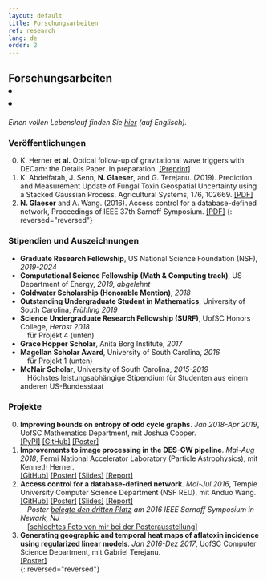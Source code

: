 ```yaml
---
layout: default
title: Forschungsarbeiten
ref: research
lang: de
order: 2
---
```


<h2 id="research-title">Forschungsarbeiten
<li>
  <a title="ORCID" target="_blank" href="https://orcid.org/{{ site.orcid }}">
    <i class="ai ai-orcid"></i></a>
</li>
<li>
  <a title="Google Scholar" target="_blank" href="https://scholar.google.com/citations?user={{ site.google_scholar }}">
    <i class="ai ai-google-scholar" style="margin-bottom: 20px;"></i>
  </a>
</li>
</h2>

*Einen vollen Lebenslauf finden Sie [hier](../files/Glaeser_CV_STEM5.pdf) (auf Englisch).*

### Veröffentlichungen

0. K. Herner **et al.** Optical follow-up of gravitational wave triggers with DECam: the Details Paper. In preparation. [\[Preprint\]](https://arxiv.org/pdf/2001.06551.pdf)
0. K. Abdelfatah, J. Senn, **N. Glaeser**, and G. Terejanu. (2019). Prediction and Measurement Update of Fungal Toxin Geospatial Uncertainty using a Stacked Gaussian Process. Agricultural Systems, 176, 102669. [\[PDF\]](https://doi.org/10.1016%2Fj.agsy.2019.102662)
0. **N. Glaeser** and A. Wang. (2016). Access control for a database-defined network, Proceedings of IEEE 37th Sarnoff Symposium. [\[PDF\]](http://dx.doi.org/10.1109/SARNOF.2016.7846728)
{: reversed="reversed"}

### Stipendien und Auszeichnungen

- **Graduate Research Fellowship**,<sup><a title="Was ist das?" id="question-icon" target="_blank" href="https://www.nsfgrfp.org/"><i class="fa fa-question-circle"></i></a></sup>
US National Science Foundation (NSF), *2019-2024*
- **Computational Science Fellowship (Math & Computing track)**,<sup><a title="Was ist das?" id="question-icon" target="_blank" href="https://www.krellinst.org/csgf/about-doe-csgf/math-cs-track"><i class="fa fa-question-circle"></i></a></sup>
US Department of Energy, *2019, abgelehnt*
- **Goldwater Scholarship (Honorable Mention)**,<sup><a title="Was ist das?" id="question-icon" target="_blank" href="https://goldwater.scholarsapply.org/"><i class="fa fa-question-circle"></i></a></sup>
*2018*
- **Outstanding Undergraduate Student in Mathematics**,<sup><a title="Was ist das?" id="question-icon" target="_blank" href="https://sc.edu/study/colleges_schools/artsandsciences/mathematics/study/awards_scholarships/index.php"><i class="fa fa-question-circle"></i></a></sup>
University of South Carolina, *Frühling 2019*
- **Science Undergraduate Research Fellowship (SURF)**,<sup><a title="Was ist das?" id="question-icon" target="_blank" href="https://www.sc.edu/study/colleges_schools/honors_college/internal/beyond_the_classroom/undergraduate_research/surf_and_exploration_grants/index.php"><i class="fa fa-question-circle"></i></a></sup>
UofSC Honors College, *Herbst 2018*   
  &emsp;für Projekt 4 (unten)
- **Grace Hopper Scholar**, Anita Borg Institute, *2017* 
- **Magellan Scholar Award**,<sup><a title="Was ist das?" id="question-icon" target="_blank" href="https://sc.edu/about/offices_and_divisions/undergraduate_research/apply_for_funding/our_funding/magellan-scholar-award/index.php"><i class="fa fa-question-circle"></i></a></sup>
University of South Carolina, *2016*   
  &emsp;für Projekt 1 (unten)
- **McNair Scholar**,<sup><a title="Was ist das?" id="question-icon" target="_blank" href="https://www.sc.edu/about/offices_and_divisions/fellowships_and_scholar_programs/top_scholars/index.php"><i class="fa fa-question-circle"></i></a></sup>
University of South Carolina, *2015-2019*  
  &emsp;Höchstes leistungsabhängige Stipendium für Studenten aus einem anderen US-Bundesstaat

### Projekte

0. **Improving bounds on entropy of odd cycle graphs**. *Jan 2018-Apr 2019*, UofSC Mathematics Department, mit Joshua Cooper.  
[\[PyPI\]](https://pypi.org/project/graph-cyclone/)
[\[GitHub\]](https://github.com/nglaeser/graph_cyclone)
[\[Poster\]](../files/graphentropy/DiscoverUSC-Glaeser,Noemi.pdf)  
0. **Improvements to image processing in the DES-GW pipeline**. *Mai-Aug 2018*, Fermi National Accelerator Laboratory (Particle Astrophysics), mit Kenneth Herner.  
[\[GitHub\]](https://github.com/SSantosLab/gw_workflow)
[\[Poster\]](../files/fermilab/Glaeser_poster.pdf)
[\[Slides\]](../files/fermilab/Glaeser_slides.pdf)
[\[Report\]](../files/fermilab/Glaeser_SIST-final.pdf)  
0. **Access control for a database-defined network**. *Mai-Jul 2016*, Temple University Computer Science Department (NSF REU), mit Anduo Wang.  
[\[GitHub\]](https://github.com/ravel-net/REU-access-control)
[\[Poster\]](../files/TempleREU/NGlaeser-poster-Sarnoff.pdf)
[\[Slides\]](../files/TempleREU/Glaeser_midterm_slides.pdf)
[\[Report\]](../files/TempleREU/Glaeser_final.pdf)  
   &emsp;*Poster [belegte den dritten Platz](../files/TempleREU/thirdplace.jpg) am 2016 IEEE Sarnoff Symposium in Newark, NJ*   
   &emsp;[\[schlechtes Foto von mir bei der Posterausstellung\]](../files/TempleREU/presentingSarnoff.jpg)  
0. **Generating geographic and temporal heat maps of aflatoxin incidence using regularized linear models**. *Jan 2016-Dez 2017*, UofSC Computer Science Department, mit Gabriel Terejanu.  
[\[Poster\]](../files/aflatoxin/NGlaeser-poster.pdf)  
{: reversed="reversed"}

